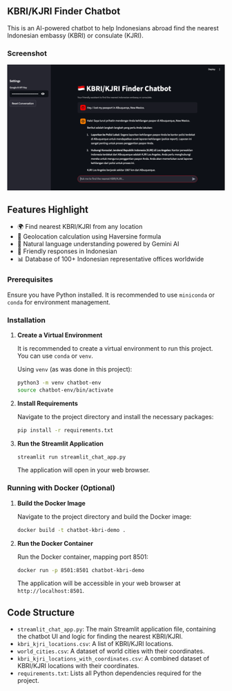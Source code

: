 ## KBRI/KJRI Finder Chatbot

This is an AI-powered chatbot to help Indonesians abroad find the nearest Indonesian embassy (KBRI) or consulate (KJRI).

### Screenshot

![Chatbot Screenshot](ScreenShotKBRIchatbot.png)

## Features Highlight
- 🌍 Find nearest KBRI/KJRI from any location
- 📍 Geolocation calculation using Haversine formula
- 🤖 Natural language understanding powered by Gemini AI
- 💬 Friendly responses in Indonesian
- 📊 Database of 100+ Indonesian representative offices worldwide

### Prerequisites

Ensure you have Python installed. It is recommended to use `miniconda` or `conda` for environment management.

### Installation

1.  **Create a Virtual Environment**

    It is recommended to create a virtual environment to run this project. You can use `conda` or `venv`.

    Using `venv` (as was done in this project):
    ```bash
    python3 -m venv chatbot-env
    source chatbot-env/bin/activate
    ```

2.  **Install Requirements**

    Navigate to the project directory and install the necessary packages:

    ```bash
    pip install -r requirements.txt
    ```

3.  **Run the Streamlit Application**

    ```bash
    streamlit run streamlit_chat_app.py
    ```

    The application will open in your web browser.

### Running with Docker (Optional)

1.  **Build the Docker Image**

    Navigate to the project directory and build the Docker image:

    ```bash
    docker build -t chatbot-kbri-demo .
    ```

2.  **Run the Docker Container**

    Run the Docker container, mapping port 8501:

    ```bash
    docker run -p 8501:8501 chatbot-kbri-demo
    ```

    The application will be accessible in your web browser at `http://localhost:8501`.

## Code Structure

- `streamlit_chat_app.py`: The main Streamlit application file, containing the chatbot UI and logic for finding the nearest KBRI/KJRI.
- `kbri_kjri_locations.csv`: A list of KBRI/KJRI locations.
- `world_cities.csv`: A dataset of world cities with their coordinates.
- `kbri_kjri_locations_with_coordinates.csv`: A combined dataset of KBRI/KJRI locations with their coordinates.
- `requirements.txt`: Lists all Python dependencies required for the project.
